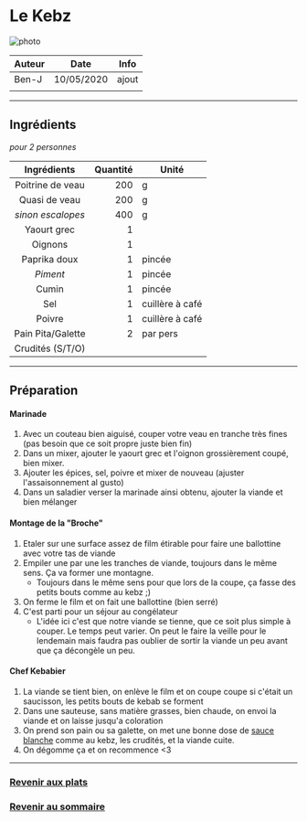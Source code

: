 # Le Kebz

![photo](photos/kebab_maison.jpg)

| Auteur         | Date           | Info  |
| -------------- |:--------------:| ----- |
|   Ben-J        |   10/05/2020   | ajout |
|                |                |       |

___

## Ingrédients

*pour 2 personnes*

| Ingrédients                  | Quantité     | Unité
|:----------------------------:|-------------:|-------
| Poitrine de veau             |           200| g
| Quasi de veau                |           200| g
| _sinon escalopes_            |           400| g
| Yaourt grec                  |            1 |
| Oignons                      |            1 |
| Paprika doux                 |            1 | pincée
| _Piment_                     |            1 | pincée
| Cumin                        |            1 | pincée
| Sel                          |            1 | cuillère à café
| Poivre                       |            1 | cuillère à café
| Pain Pita/Galette            |            2 | par pers
| Crudités (S/T/O)             |              |

___

## Préparation

#### Marinade

1. Avec un couteau bien aiguisé, couper votre veau en tranche très fines (pas besoin que ce soit propre juste bien fin)
2. Dans un mixer, ajouter le yaourt grec et l'oignon grossièrement coupé, bien mixer.
3. Ajouter les épices, sel, poivre et mixer de nouveau (ajuster l'assaisonnement al gusto)
4. Dans un saladier verser la marinade ainsi obtenu, ajouter la viande et bien mélanger

#### Montage de la "Broche"

1. Etaler sur une surface assez de film étirable pour faire une ballottine avec votre tas de viande
2. Empiler une par une les tranches de viande, toujours dans le même sens. Ça va former une montagne.
    * Toujours dans le même sens pour que lors de la coupe, ça fasse des petits bouts comme au kebz ;)
3. On ferme le film et on fait une ballottine (bien serré)
4. C'est parti pour un séjour au congélateur
    * L'idée ici c'est que notre viande se tienne, que ce soit plus simple à couper. Le temps peut varier. On peut le faire la veille pour le lendemain mais faudra pas oublier de sortir la viande un peu avant que ça décongèle un peu.
  
#### Chef Kebabier

1. La viande se tient bien, on enlève le film et on coupe coupe si c'était un saucisson, les petits bouts de kebab se forment
2. Dans une sauteuse, sans matière grasses, bien chaude, on envoi la viande et on laisse jusqu'a coloration
3. On prend son pain ou sa galette, on met une bonne dose de [sauce blanche](https://github.com/fookinhell/TopChefCrew-Recipes/blob/master/sauces/sauce-blanche.md) comme au kebz, les crudités, et la viande cuite.
4. On dégomme ça et on recommence <3

___

### [Revenir aux plats](https://github.com/fookinhell/TopChefCrew-Recipes/wiki/Plats)

### [Revenir au sommaire](https://github.com/fookinhell/TopChefCrew-Recipes/wiki)
